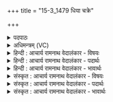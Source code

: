 +++
title = "15-3_1479 धिया चक्रे"

+++
<details><summary>पदपाठः</summary>

धि꣣या꣢। च꣣क्रे। व꣡रे꣢꣯ण्यः। भू꣣ता꣡ना꣢म्। ग꣡र्भ꣢꣯म्। आ। द꣣धे। द꣡क्ष꣢꣯स्य। पि꣣त꣡र꣢म्। त꣣ना꣢꣯। १४७९।
</details>

<details><summary>अधिमन्त्रम् (VC)</summary>

- अग्निः
- विश्वामित्रो गाथिनः
- गायत्री
- षड्जः
</details>

<details><summary>हिन्दी : आचार्य रामनाथ वेदालंकार - विषयः</summary>

अगले मन्त्र में परमेश्वर क्या करता है यह कहते हैं।
</details>

<details><summary>हिन्दी : आचार्य रामनाथ वेदालंकार - पदार्थः</summary>

पदार्थान्वय -  (वरेण्यः) वरणीय और श्रेष्ठ वह अग्नि नामक परमात्मा,अपने उपासक को (तना धिया) विस्तृत बुद्धि के दान द्वारा (दक्षस्य) मनोबल का (पितरम्) पिता (चक्रे) बना देता है। साथ ही (भूतानाम्) उत्पन्न प्रशस्त जनों में (गर्भम्) सद्गुणों के गर्भ को (आ दधे) स्थापित करता है ॥३॥
</details>

<details><summary>हिन्दी : आचार्य रामनाथ वेदालंकार - भावार्थः</summary>

भावार्थ -  उपासना किया हुआ जगदीश्वर उपासक का सखा बनकर उसके बल, विज्ञान और अध्यात्म-धन को बढ़ाता है ॥३॥ इस खण्ड में परमात्मा, आनन्दरसप्रवाह और मानव-प्रेरणा का विषय वर्णित होने से इस खण्ड की पूर्व खण्ड के साथ सङ्गति जाननी चाहिए ॥ तेरहवें अध्याय में पञ्चम खण्ड समाप्त ॥
</details>

<details><summary>संस्कृत : आचार्य रामनाथ वेदालंकार - विषयः</summary>

अथ परमेश्वरः कमुपकारं करोतीत्याह।
</details>

<details><summary>संस्कृत : आचार्य रामनाथ वेदालंकार - पदार्थः</summary>

पदार्थान्वय -  (वरेण्यः) वरणीयः श्रेष्ठश्च असौ अग्निः परमात्मा,स्वकीयमुपासकम् (तना धिया) विस्तीर्णबुद्धिप्रदानेन (दक्षस्य) मनोबलस्य (पितरम्) जनकम् (चक्रे) करोति। किञ्च (भूतानाम्) उत्पन्नानां प्रशस्तजनानाम् (गर्भम्२) सद्गुणगर्भम् (आ दधे) स्थापयति ॥३॥३
</details>

<details><summary>संस्कृत : आचार्य रामनाथ वेदालंकार - भावार्थः</summary>

भावार्थ -  उपासितो जगदीश्वर उपासकस्य सखा भूत्वा तस्य बलं विज्ञानमध्यात्मसम्पत्तिं च वर्धयति ॥३॥ अस्मिन् खण्डे परमात्मविषयस्यानन्दप्रवाहस्य मानवप्रेरणायाश्च वर्णनादेतत्खण्डस्य पूर्वखण्डेन संगतिर्ज्ञेया ॥
</details>